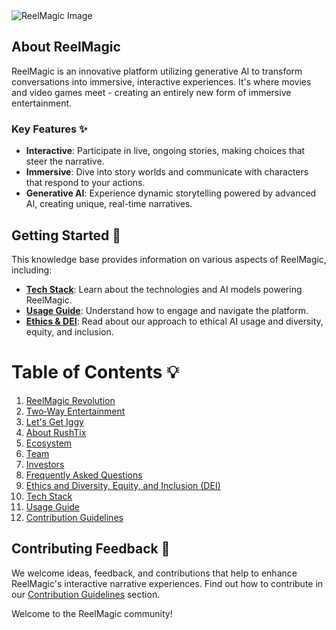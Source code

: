 <img src="https://cdn.rushtix.com/wp-content/uploads/2023/06/2909_ReelMagic_AV-03.png" alt="ReelMagic Image">

## About ReelMagic 

ReelMagic is an innovative platform utilizing generative AI to transform conversations into immersive, interactive experiences. It's where movies and video games meet - creating an entirely new form of immersive entertainment.

### Key Features ✨

- **Interactive**: Participate in live, ongoing stories, making choices that steer the narrative. 
- **Immersive**: Dive into story worlds and communicate with characters that respond to your actions.
- **Generative AI**: Experience dynamic storytelling powered by advanced AI, creating unique, real-time narratives. 

## Getting Started 🏁

This knowledge base provides information on various aspects of ReelMagic, including:

- [**Tech Stack**](https://github.com/rushtix/reelmagic/wiki/Tech-Stack): Learn about the technologies and AI models powering ReelMagic. 
- [**Usage Guide**](https://github.com/rushtix/reelmagic/wiki/Usage-Guide): Understand how to engage and navigate the platform. 
- [**Ethics & DEI**](https://github.com/rushtix/reelmagic/wiki/9.-Ethics-&-DEI): Read about our approach to ethical AI usage and diversity, equity, and inclusion. 

# Table of Contents 💡

1. [ReelMagic Revolution](https://github.com/rushtix/reelmagic/wiki/1.-ReelMagic-Revolution)
2. [Two‐Way Entertainment](https://github.com/rushtix/reelmagic/wiki/2.-Two%E2%80%90Way-Entertainment)
3. [Let's Get Iggy](https://github.com/rushtix/reelmagic/wiki/3.-Let's-Get-Iggy)
4. [About RushTix](https://github.com/rushtix/reelmagic/wiki/4.-About-RushTix)
5. [Ecosystem](https://github.com/rushtix/reelmagic/wiki/5.-Ecosystem)
6. [Team](https://github.com/rushtix/reelmagic/wiki/6.-Team)
7. [Investors](https://github.com/rushtix/reelmagic/wiki/7.-Investors)
8. [Frequently Asked Questions](https://github.com/rushtix/reelmagic/wiki/8.-Frequently-Asked-Questions)
9. [Ethics and Diversity, Equity, and Inclusion (DEI)](https://github.com/rushtix/reelmagic/wiki/9.-Ethics-&-DEI)
10. [Tech Stack](https://github.com/rushtix/reelmagic/wiki/Tech-Stack)
11. [Usage Guide](https://github.com/rushtix/reelmagic/wiki/Usage-Guide)
12. [Contribution Guidelines](https://github.com/rushtix/reelmagic/wiki/Contribution-Guidelines)

## Contributing Feedback 📝

We welcome ideas, feedback, and contributions that help to enhance ReelMagic's interactive narrative experiences. Find out how to contribute in our [Contribution Guidelines](https://github.com/rushtix/reelmagic/blob/main/docs/contribution-guidelines.md) section.

Welcome to the ReelMagic community!
